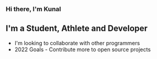 ### Hi there, I'm Kunal

## I'm a Student, Athlete and Developer

- I'm looking to collaborate with other programmers
- 2022 Goals - Contribute more to open source projects
  <br />
